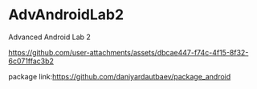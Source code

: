 # AdvAndroidLab2
Advanced Android Lab 2 

https://github.com/user-attachments/assets/dbcae447-f74c-4f15-8f32-6c071ffac3b2

package link:https://github.com/daniyardautbaev/package_android

